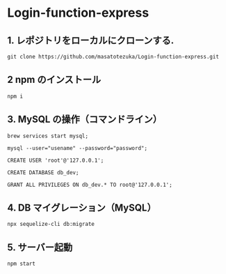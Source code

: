 # Login-function-express

## 1. レポジトリをローカルにクローンする.

`git clone https://github.com/masatotezuka/Login-function-express.git`

## 2 npm のインストール

`npm i`

## 3. MySQL の操作（コマンドライン）

`brew services start mysql;`

`mysql --user="usename" --password="password";`

`CREATE USER 'root'@'127.0.0.1';`

`CREATE DATABASE db_dev;`

`GRANT ALL PRIVILEGES ON db_dev.* TO root@'127.0.0.1';`

## 4. DB マイグレーション（MySQL）

`npx sequelize-cli db:migrate`

## 5. サーバー起動

`npm start`
